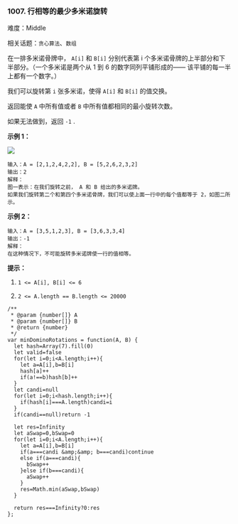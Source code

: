 ### 1007. 行相等的最少多米诺旋转

难度：Middle

相关话题：`贪心算法`、`数组`

在一排多米诺骨牌中， `A[i]`  和  `B[i]` 分别代表第 i 个多米诺骨牌的上半部分和下半部分。（一个多米诺是两个从 1 到 6 的数字同列平铺形成的&mdash;&mdash; 该平铺的每一半上都有一个数字。）



我们可以旋转第 `i` 张多米诺，使得 `A[i]`  和 `B[i]` 的值交换。



返回能使  `A`  中所有值或者  `B`  中所有值都相同的最小旋转次数。



如果无法做到，返回 `-1` .







**示例 1：** 



![](https://assets.leetcode-cn.com/aliyun-lc-upload/uploads/2019/03/08/domino.png)




```
输入：A = [2,1,2,4,2,2], B = [5,2,6,2,3,2]
输出：2
解释：
图一表示：在我们旋转之前， A 和 B 给出的多米诺牌。
如果我们旋转第二个和第四个多米诺骨牌，我们可以使上面一行中的每个值都等于 2，如图二所示。
```


**示例 2：** 



```
输入：A = [3,5,1,2,3], B = [3,6,3,3,4]
输出：-1
解释：
在这种情况下，不可能旋转多米诺牌使一行的值相等。
```






**提示：** 




1.  `1 <= A[i], B[i] <= 6` 

2.  `2 <= A.length == B.length <= 20000` 




```
/**
 * @param {number[]} A
 * @param {number[]} B
 * @return {number}
 */
var minDominoRotations = function(A, B) {
  let hash=Array(7).fill(0)
  let valid=false
  for(let i=0;i<A.length;i++){
    let a=A[i],b=B[i]
    hash[a]++
    if(a!==b)hash[b]++
  }
  let candi=null
  for(let i=0;i<hash.length;i++){
    if(hash[i]===A.length)candi=i
  }
  if(candi==null)return -1

  let res=Infinity
  let aSwap=0,bSwap=0
  for(let i=0;i<A.length;i++){
    let a=A[i],b=B[i]
    if(a===candi &amp;&amp; b===candi)continue
    else if(a===candi){
      bSwap++
    }else if(b===candi){
      aSwap++
    }
    res=Math.min(aSwap,bSwap)
  }

  return res===Infinity?0:res
};
```

